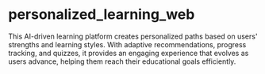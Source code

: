 # personalized_learning_web
This AI-driven learning platform creates personalized paths based on users' strengths and learning styles. With adaptive recommendations, progress tracking, and quizzes, it provides an engaging experience that evolves as users advance, helping them reach their educational goals efficiently. 
